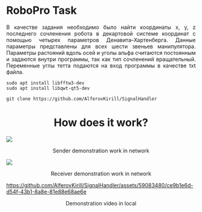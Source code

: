 # RoboPro Task

<p align="justify">В качестве задания необходимо было найти координаты x, y, z последнего сочленения робота в декартовой системе координат с помощью четырех параметров Денавита–Хартенберга. Данные параметры представлены для всех шести звеньев манипулятора. Параметры растояний вдоль осей и уголы альфа считаются постоянным и задаются внутри программы, так как тип сочленений вращательный. Переменные углы тетта подаются на вход программы в качестве txt файла.</p>

```console
sudo apt install libfftw3-dev
sudo apt install libqwt-qt5-dev
```

```console
git clone https://github.com/AlferovKirill/SignalHandler
```

<h1 align="center">How does it work?</h1>

<img src="https://github.com/AlferovKirill/SignalHandler/assets/59083480/60f06de8-5ebc-44ac-b5a9-5ab527e38506">
<p align="center">Sender demonstration work in network</p>

<img src="https://github.com/AlferovKirill/SignalHandler/assets/59083480/095da701-ade6-4fd8-bbf6-f888950b0f63">
<p align="center">Receiver demonstration work in network</p>

https://github.com/AlferovKirill/SignalHandler/assets/59083480/ce9b1e6d-d54f-43b1-8a8e-81e88e68ae6e
<p align="center">Demonstration video in local</p>
